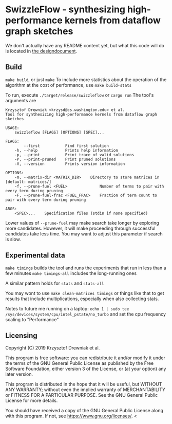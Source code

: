 # SwizzleFlow - synthesizing high-performance kernels from dataflow graph sketches

We don't actually have any README content yet, but what this code will
do is located in [the designdocument](https://www.overleaf.com/read/twvwgqfbxmyx).

## Build
`make build`, or just `make`
To include more statistics about the operation of the algorithm at the cost of performance, use `make build-stats`

To run, execute `./target/release/swizzleflow` or `cargo run`
The tool's arguments are
```
Krzysztof Drewniak <krzysd@cs.washington.edu> et al.
Tool for synthesizing high-performance kernels from dataflow graph sketches

USAGE:
    swizzleflow [FLAGS] [OPTIONS] [SPEC]...

FLAGS:
        --first           Find first solution
    -h, --help            Prints help information
    -p, --print           Print trace of valid solutions
    -P, --print-pruned    Print pruned solutions
    -V, --version         Prints version information

OPTIONS:
    -m, --matrix-dir <MATRIX_DIR>    Directory to store matrices in [default: matrices/]
    -f, --prune-fuel <FUEL>              Number of terms to pair with every term during pruning
    -F, --prune-fuel-frac <FUEL_FRAC>    Fraction of term count to pair with every term during pruning

ARGS:
    <SPEC>...    Specification files (stdin if none specified)
```

Lower values of `--prune-fuel` may make search take longer by exploring more candidates.
However, it will make proceeding through successful candidates take less time.
You may want to adjust this parameter if search is slow.

## Experimental data
`make timings` builds the tool and runs the experiments that run in less than a few minutes
`make timings-all` includes the long-running ones

A similar pattern holds for `stats` and `stats-all`

You may wont to use `make clean-matrices timings` or things like that to get results that include multiplications,
especially when also collecting stats.

Notes to future me running on a laptop:
`echo 1 | sudo tee /sys/devices/system/cpu/intel_pstate/no_turbo` and set the cpu frequency scaling to "Performance"
## Licensing
Copyright (C) 2019 Krzysztof Drewniak et al.

This program is free software: you can redistribute it and/or modify
it under the terms of the GNU General Public License as published by
the Free Software Foundation, either version 3 of the License, or
(at your option) any later version.

This program is distributed in the hope that it will be useful,
but WITHOUT ANY WARRANTY; without even the implied warranty of
MERCHANTABILITY or FITNESS FOR A PARTICULAR PURPOSE.  See the
GNU General Public License for more details.

You should have received a copy of the GNU General Public License
along with this program.  If not, see <https://www.gnu.org/licenses/>.
<
